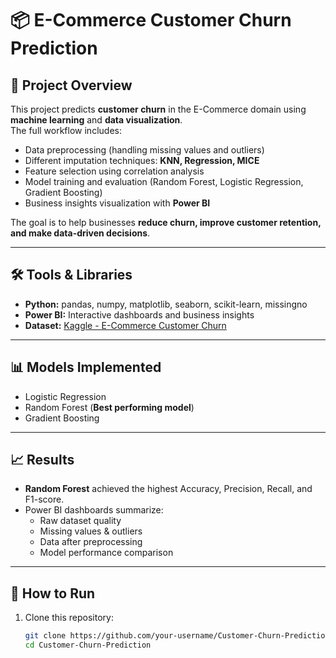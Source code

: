 # 📦 E-Commerce Customer Churn Prediction

## 📖 Project Overview
This project predicts **customer churn** in the E-Commerce domain using **machine learning** and **data visualization**.  
The full workflow includes:
- Data preprocessing (handling missing values and outliers)
- Different imputation techniques: **KNN, Regression, MICE**
- Feature selection using correlation analysis
- Model training and evaluation (Random Forest, Logistic Regression, Gradient Boosting)
- Business insights visualization with **Power BI**

The goal is to help businesses **reduce churn, improve customer retention, and make data-driven decisions**.

---

## 🛠️ Tools & Libraries
- **Python:** pandas, numpy, matplotlib, seaborn, scikit-learn, missingno  
- **Power BI:** Interactive dashboards and business insights  
- **Dataset:** [Kaggle - E-Commerce Customer Churn](https://www.kaggle.com/datasets/ankitverma2010/ecommerce-customer-churn-analysis-and-prediction)  

---

## 📊 Models Implemented
- Logistic Regression  
- Random Forest (**Best performing model**)  
- Gradient Boosting  

---

## 📈 Results
- **Random Forest** achieved the highest Accuracy, Precision, Recall, and F1-score.  
- Power BI dashboards summarize:
  - Raw dataset quality
  - Missing values & outliers
  - Data after preprocessing
  - Model performance comparison  

---

## 🚀 How to Run
1. Clone this repository:
   ```bash
   git clone https://github.com/your-username/Customer-Churn-Prediction.git
   cd Customer-Churn-Prediction
